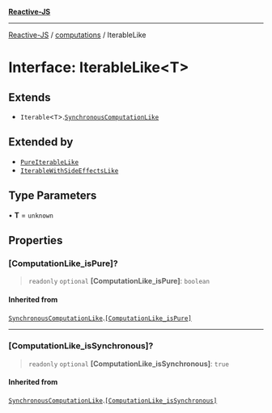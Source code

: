 [**Reactive-JS**](../../README.md)

***

[Reactive-JS](../../README.md) / [computations](../README.md) / IterableLike

# Interface: IterableLike\<T\>

## Extends

- `Iterable`\<`T`\>.[`SynchronousComputationLike`](SynchronousComputationLike.md)

## Extended by

- [`PureIterableLike`](PureIterableLike.md)
- [`IterableWithSideEffectsLike`](IterableWithSideEffectsLike.md)

## Type Parameters

• **T** = `unknown`

## Properties

### \[ComputationLike\_isPure\]?

> `readonly` `optional` **\[ComputationLike\_isPure\]**: `boolean`

#### Inherited from

[`SynchronousComputationLike`](SynchronousComputationLike.md).[`[ComputationLike_isPure]`](SynchronousComputationLike.md#computationlike_ispure)

***

### \[ComputationLike\_isSynchronous\]?

> `readonly` `optional` **\[ComputationLike\_isSynchronous\]**: `true`

#### Inherited from

[`SynchronousComputationLike`](SynchronousComputationLike.md).[`[ComputationLike_isSynchronous]`](SynchronousComputationLike.md#computationlike_issynchronous)
